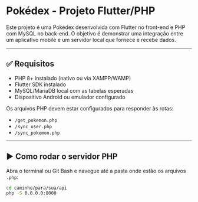 # Pokédex - Projeto Flutter/PHP

Este projeto é uma Pokédex desenvolvida com Flutter no front-end e PHP com MySQL no back-end. O objetivo é demonstrar uma integração entre um aplicativo mobile e um servidor local que fornece e recebe dados.

---

## ✅ Requisitos

- PHP 8+ instalado (nativo ou via XAMPP/WAMP)
- Flutter SDK instalado
- MySQL/MariaDB local com as tabelas esperadas
- Dispositivo Android ou emulador configurado

Os arquivos PHP devem estar configurados para responder às rotas:

- `/get_pokemon.php`
- `/sync_user.php`
- `/sync_pokemon.php`

---

## ▶️ Como rodar o servidor PHP

Abra o terminal ou Git Bash e navegue até a pasta onde estão os arquivos `.php`:

```bash
cd caminho/para/sua/api
php -S 0.0.0.0:8000
